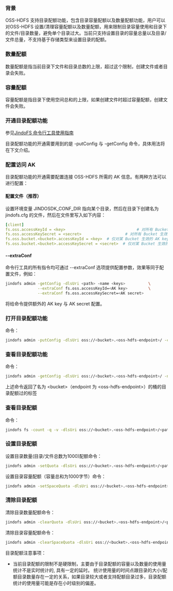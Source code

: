 ### 背景
OSS-HDFS 支持目录配额功能，包含目录容量配额以及数量配额功能，用户可以对OSS-HDFS 设置/清理容量配额以及数量配额，用来限制目录容量使用和目录下的文件/目录数量，避免单个目录过大。当前只支持设置目录的容量总量以及目录/文件总量，不支持基于存储类型来设置目录的配额。

### 数量配额
数量配额是指当前目录下文件和目录总数的上限，超过这个限制，创建文件或者目录会失败。

### 容量配额
容量配额是指目录下使用空间总和的上限，如果创建文件时超过容量配额，创建文件会失败。

### 开通目录配额功能

参见[JindoFS 命令行工具使用指南](./jindofs_client_tools.md)

目录配额功能的开通需要用到的是 -putConfig 与 -getConfig 命令，具体用法将在下文介绍。
### 配置访问 AK
目录配额功能的开通需要配置连接 OSS-HDFS 所需的 AK 信息。有两种方法可以进行配置：

#### 配置文件（推荐）
设置环境变量 JINDOSDK_CONF_DIR 指向某个目录，然后在目录下创建名为 jindofs.cfg 的文件，然后在文件里写入如下内容：
```yaml
[client]
fs.oss.accessKeyId = <key>                               # 对所有 Bucket 生效的默认 AK key
fs.oss.accessKeySecret = <secret>                   # 对所有 Bucket 生效的默认 AK secret
fs.oss.bucket.<bucket>.accessKeyId = <key>  # 仅对某 Bucket 生效的 AK key，优先级高于默认
fs.oss.bucket.<bucket>.accessKeySecret = <secret>  # 仅对某 Bucket 生效的 AK secret
```
#### --extraConf
命令行工具的所有指令均可通过 --extraConf 选项提供配置参数，效果等同于配置文件，例如：
```bash
jindofs admin -getConfig -dlsUri <path> -name <keys>          \
              --extraConf fs.oss.accessKeyId=<AK key>         \
              --extraConf fs.oss.accessKeySecret=<AK secret>
```
将给命令提供额外的 AK key 与 AK secret 配置。
### 打开目录配额功能
命令：
```bash
jindofs admin -putConfig -dlsUri oss://<bucket>.<oss-hdfs-endpoint>/ -conf namespace.directory.quota.enable=true
```


### 查看目录配额功能
命令：
```bash
jindofs admin -getConfig -dlsUri oss://<bucket>.<oss-hdfs-endpoint>/ -name namespace.directory.quota.enable
```
上述命令返回了名为 \<bucket\>（endpoint 为 \<oss-hdfs-endpoint\>）的桶的目录配额过的标签

### 查看目录配额
命令：
```bash
jindofs fs -count -q -v -dlsUri oss://<bucket>.<oss-hdfs-endpoint>/<path>
```


### 设置目录配额

设置目录数量(目录/文件总数为1000)配额命令：
```bash
jindofs admin -setQuota -dlsUri oss://<bucket>.<oss-hdfs-endpoint>/<path> -q 1000
```

设置目录容量配额（容量总和为1000字节）命令：
```bash
jindofs admin -setSpaceQuota -dlsUri oss://<bucket>.<oss-hdfs-endpoint>/<path> -q 1000
```


### 清除目录配额

清除目录数量配额命令：
```bash
jindofs admin -clearQuota -dlsUri oss://<bucket>.<oss-hdfs-endpoint>/<path>
```

清除目录容量配额命令：
```bash
jindofs admin -clearSpaceQuota -dlsUri oss://<bucket>.<oss-hdfs-endpoint>/<path>
```

目录配额注意事项：

* 当前目录配额的限制不是硬限制，主要由于目录配额的容量以及数量的使用量统计不是实时统计的, 具有一定的延时。 统计使用量的时间点跟目录的大小/配额目录数量存在一定的关系，如果目录较大或者支持配额目录过多，目录配额统计的使用量可能是存在小时级别的偏差。
